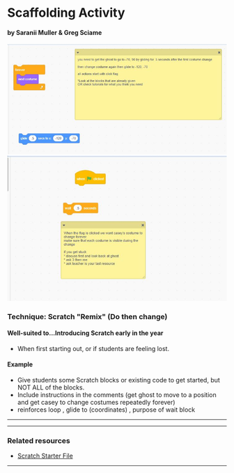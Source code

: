 # Scaffolding Activity
#### by Saranii Muller & Greg Sciame
![Activity Starter](activity.JPG)
![Activity Starter 2](activity2.JPG)

### Technique: Scratch "Remix" (Do then change)

#### Well-suited to...Introducing Scratch early in the year
* When first starting out, or if students are feeling lost.

#### Example
* Give students some Scratch blocks or existing code to get started, but NOT ALL of the blocks. 
* Include instructions in the comments (get ghost to move to a position and get casey to change costumes repeatedly forever)
*  reinforces loop , glide to (coordinates) , purpose of wait block  

* * *

* * *

### Related resources
* [Scratch Starter File](https://scratch.mit.edu/projects/716058885/)


* * *
